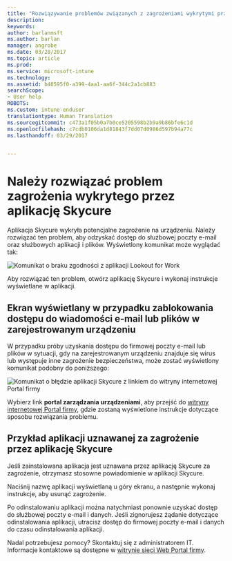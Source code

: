 ```yaml
---
title: "Rozwiązywanie problemów związanych z zagrożeniami wykrytymi przez aplikację Skycure w systemie iOS | Microsoft Docs"
description: 
keywords: 
author: barlanmsft
ms.author: barlan
manager: angrobe
ms.date: 03/28/2017
ms.topic: article
ms.prod: 
ms.service: microsoft-intune
ms.technology: 
ms.assetid: b40595f0-a399-4aa1-aa6f-344c2a1cb883
searchScope:
- User help
ROBOTS: 
ms.custom: intune-enduser
translationtype: Human Translation
ms.sourcegitcommit: c473a1f05b0a7b0ce5205598b2b9a9b86bfe6c1d
ms.openlocfilehash: c7cdb0106da1d81843f7dd07d0986d597b94a77c
ms.lasthandoff: 03/29/2017


---
```


# <a name="you-need-to-resolve-a-threat-found-by-skycure"></a>Należy rozwiązać problem zagrożenia wykrytego przez aplikację Skycure

Aplikacja Skycure wykryła potencjalne zagrożenie na urządzeniu. Należy rozwiązać ten problem, aby odzyskać dostęp do służbowej poczty e-mail oraz służbowych aplikacji i plików. Wyświetlony komunikat może wyglądać tak:

![Komunikat o braku zgodności z aplikacji Lookout for Work](./media/ios-skycure-noncompliant-in-ssp.png)

Aby rozwiązać ten problem, otwórz aplikację Skycure i wykonaj instrukcje wyświetlane w aplikacji.

## <a name="what-you-might-see-if-your-enrolled-device-is-blocked-from-accessing-email-or-files"></a>Ekran wyświetlany w przypadku zablokowania dostępu do wiadomości e-mail lub plików w zarejestrowanym urządzeniu

W przypadku próby uzyskania dostępu do firmowej poczty e-mail lub plików w sytuacji, gdy na zarejestrowanym urządzeniu znajduje się wirus lub występuje inne zagrożenie bezpieczeństwa, może zostać wyświetlony komunikat podobny do poniższego:

![Komunikat o błędzie aplikacji Skycure z linkiem do witryny internetowej Portal firmy](./media/mtd-go-to-device-management-portal-android.png)

Wybierz link **portal zarządzania urządzeniami**, aby przejść do [witryny internetowej Portal firmy](http://portal.manage.microsoft.com), gdzie zostaną wyświetlone instrukcje dotyczące sposobu rozwiązania problemu.

## <a name="example-of-an-app-that-skycure-sees-as-a-threat"></a>Przykład aplikacji uznawanej za zagrożenie przez aplikację Skycure

Jeśli zainstalowana aplikacja jest uznawana przez aplikację Skycure za zagrożenie, otrzymasz stosowne powiadomienie w aplikacji Skycure.

Naciśnij nazwę aplikacji wyświetlaną u góry ekranu, a następnie wykonaj instrukcje, aby usunąć zagrożenie.

Po odinstalowaniu aplikacji można natychmiast ponownie uzyskać dostęp do służbowej poczty e-mail i danych. Jeśli zignorujesz żądanie dotyczące odinstalowania aplikacji, utracisz dostęp do firmowej poczty e-mail i danych do czasu odinstalowania aplikacji.

Nadal potrzebujesz pomocy? Skontaktuj się z administratorem IT. Informacje kontaktowe są dostępne w [witrynie sieci Web Portal firmy](http://portal.manage.microsoft.com).

